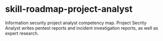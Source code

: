 # skill-roadmap-project-analyst
Information security project analyst competency map. Project Secrity Analyst writes pentest reports and incident investigation reports, as well as expert research.
